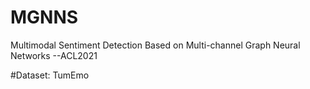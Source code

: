 # MGNNS
Multimodal Sentiment Detection Based on Multi-channel Graph Neural Networks --ACL2021

#Dataset: TumEmo
